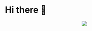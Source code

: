 <h1 align="left">Hi there 👋</h1>
<p align="center">
  <a href="https://github.com/anuraghazra/github-readme-stats">
    <img src="https://github-readme-stats.vercel.app/api/top-langs/?username=caengen&show_icons=true&theme=gruvbox&hide=css,html,java,javascript" />
  </a>
</p>
